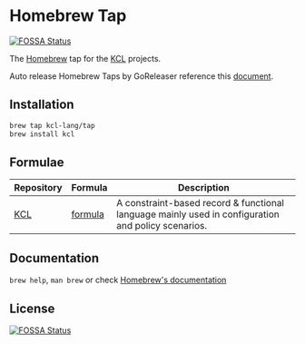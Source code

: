 # Homebrew Tap
[![FOSSA Status](https://app.fossa.com/api/projects/git%2Bgithub.com%2Fkcl-lang%2Fhomebrew-tap.svg?type=shield)](https://app.fossa.com/projects/git%2Bgithub.com%2Fkcl-lang%2Fhomebrew-tap?ref=badge_shield)


The [Homebrew](https://brew.sh/index_zh-cn) tap for the [KCL](https://kcl-lang.io) projects.

Auto release Homebrew Taps by GoReleaser reference this [document](https://goreleaser.com/customization/homebrew/).

## Installation

```bash
brew tap kcl-lang/tap
brew install kcl
```

## Formulae

| Repository | Formula | Description |
| ---------- | ------- | ----------- |
| [KCL](https://github.com/kcl-lang/kcl) | [formula](HomebrewFormula/kcl.rb) | A constraint-based record & functional language mainly used in configuration and policy scenarios. |

## Documentation

`brew help`, `man brew` or check [Homebrew's documentation](https://docs.brew.sh/)


## License
[![FOSSA Status](https://app.fossa.com/api/projects/git%2Bgithub.com%2Fkcl-lang%2Fhomebrew-tap.svg?type=large)](https://app.fossa.com/projects/git%2Bgithub.com%2Fkcl-lang%2Fhomebrew-tap?ref=badge_large)
